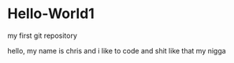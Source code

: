 Hello-World1
============

my first git repository

hello, my name is chris and i like to code and shit like that my nigga
